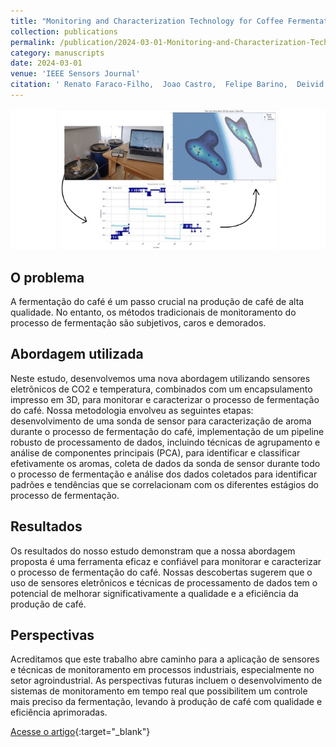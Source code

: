 ```yaml
---
title: "Monitoring and Characterization Technology for Coffee Fermentation Aromas: A Data-Driven Approach"
collection: publications
permalink: /publication/2024-03-01-Monitoring-and-Characterization-Technology-for-Coffee-Fermentation-Aromas-A-Data-Driven-Approach
category: manuscripts
date: 2024-03-01
venue: 'IEEE Sensors Journal'
citation: ' Renato Faraco-Filho,  Joao Castro,  Felipe Barino,  Deivid Campos,  Alexandre Santos, &quot;Monitoring and Characterization Technology for Coffee Fermentation Aromas: A Data-Driven Approach.&quot; IEEE Sensors Journal, 2024.'
---
```


<img src="/images/graphical_abstract_monitoring-characterization-coffee.jpg">

## O problema

A fermentação do café é um passo crucial na produção de café de alta qualidade. No entanto, os métodos tradicionais de monitoramento do processo de fermentação são subjetivos, caros e demorados.

## Abordagem utilizada

Neste estudo, desenvolvemos uma nova abordagem utilizando sensores eletrônicos de CO2 e temperatura, combinados com um encapsulamento impresso em 3D, para monitorar e caracterizar o processo de fermentação do café. Nossa metodologia envolveu as seguintes etapas: desenvolvimento de uma sonda de sensor para caracterização de aroma durante o processo de fermentação do café, implementação de um pipeline robusto de processamento de dados, incluindo técnicas de agrupamento e análise de componentes principais (PCA), para identificar e classificar efetivamente os aromas, coleta de dados da sonda de sensor durante todo o processo de fermentação e análise dos dados coletados para identificar padrões e tendências que se correlacionam com os diferentes estágios do processo de fermentação.

## Resultados

Os resultados do nosso estudo demonstram que a nossa abordagem proposta é uma ferramenta eficaz e confiável para monitorar e caracterizar o processo de fermentação do café. Nossas descobertas sugerem que o uso de sensores eletrônicos e técnicas de processamento de dados tem o potencial de melhorar significativamente a qualidade e a eficiência da produção de café.

## Perspectivas

Acreditamos que este trabalho abre caminho para a aplicação de sensores e técnicas de monitoramento em processos industriais, especialmente no setor agroindustrial. As perspectivas futuras incluem o desenvolvimento de sistemas de monitoramento em tempo real que possibilitem um controle mais preciso da fermentação, levando à produção de café com qualidade e eficiência aprimoradas.

[Acesse o artigo](https://doi.org/10.1109/JSEN.2024.3357294){:target="_blank"}
